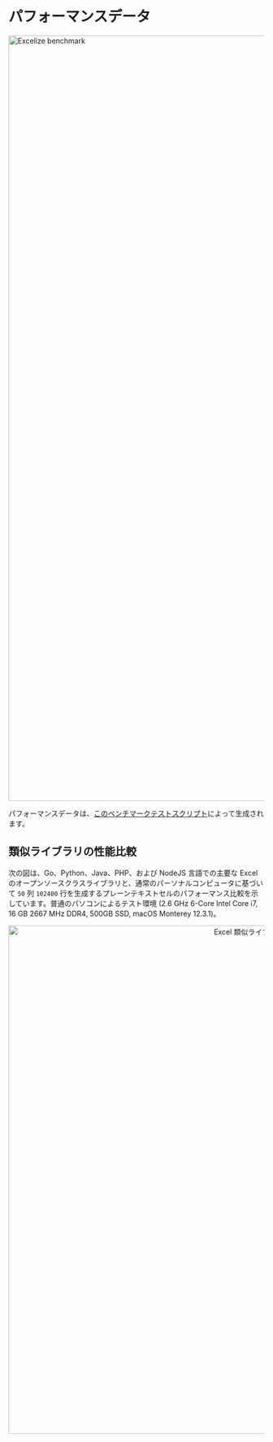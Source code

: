 # パフォーマンスデータ

<a href="https://xuri.me/wp-content/uploads/2016/08/excelize-performance.svg"><img src="https://xuri.me/wp-content/uploads/2016/08/excelize-performance.svg" alt="Excelize benchmark" width="1506"></a>

パフォーマンスデータは、[このベンチマークテストスクリプト](https://github.com/xuri/excelize-benchmark)によって生成されます。

## 類似ライブラリの性能比較

次の図は、Go、Python、Java、PHP、および NodeJS 言語での主要な Excel のオープンソースクラスライブラリと、通常のパーソナルコンピュータに基づいて `50` 列 `102400` 行を生成するプレーンテキストセルのパフォーマンス比較を示しています。普通のパソコンによるテスト環境 (2.6 GHz 6-Core Intel Core i7, 16 GB 2667 MHz DDR4, 500GB SSD, macOS Monterey 12.3.1)。

<p align="center"><img width="1000" src="https://xuri.me/wp-content/uploads/2016/08/excelize-golang-library-for-reading-and-writing-xlsx-files-3.svg" alt="Excel 類似ライブラリの性能比較"></p>
